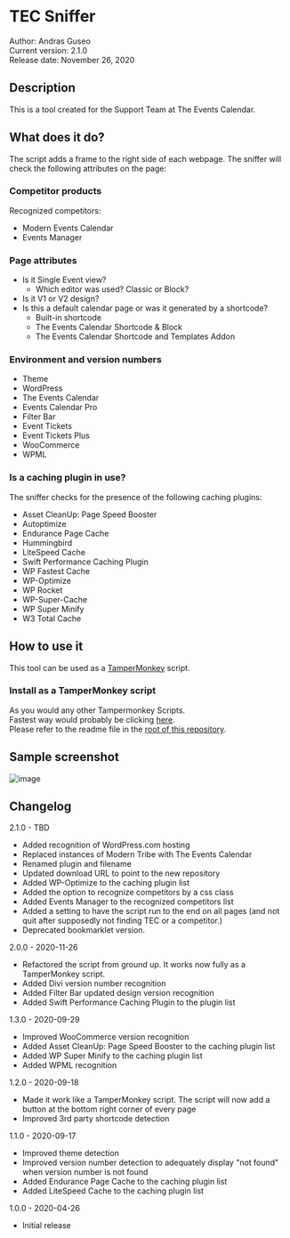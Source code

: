 # TEC Sniffer
Author: Andras Guseo  
Current version: 2.1.0  
Release date: November 26, 2020

## Description
This is a tool created for the Support Team at The Events Calendar.

## What does it do?
The script adds a frame to the right side of each webpage.
The sniffer will check the following attributes on the page:

### Competitor products 
Recognized competitors: 
* Modern Events Calendar
* Events Manager

### Page attributes
* Is it Single Event view?
  * Which editor was used? Classic or Block?
* Is it V1 or V2 design?
* Is this a default calendar page or was it generated by a shortcode?
  * Built-in shortcode
  * The Events Calendar Shortcode & Block
  * The Events Calendar Shortcode and Templates Addon
  
 ### Environment and version numbers
 * Theme 
 * WordPress
 * The Events Calendar
 * Events Calendar Pro
 * Filter Bar
 * Event Tickets
 * Event Tickets Plus
 * WooCommerce
 * WPML
 
 ### Is a caching plugin in use?
The sniffer checks for the presence of the following caching plugins:
* Asset CleanUp: Page Speed Booster
* Autoptimize
* Endurance Page Cache
* Hummingbird
* LiteSpeed Cache
* Swift Performance Caching Plugin
* WP Fastest Cache
* WP-Optimize
* WP Rocket
* WP-Super-Cache
* WP Super Minify
* W3 Total Cache

## How to use it
This tool can be used as a [TamperMonkey](https://www.tampermonkey.net/) script.

### Install as a TamperMonkey script
As you would any other Tampermonkey Scripts.  
Fastest way would probably be clicking [here](https://github.com/the-events-calendar/tampermonkey-scripts/raw/master/other/tec-sniffer.user.js).  
Please refer to the readme file in the [root of this repository](https://github.com/theeventscalendar/tampermonkey-scripts/blob/master/README.md). 

## Sample screenshot

![image](https://dl.dropboxusercontent.com/s/7kgeotpxg3ff95n/shot_201126_113741.jpg)

## Changelog
2.1.0 - TBD
* Added recognition of WordPress.com hosting
* Replaced instances of Modern Tribe with The Events Calendar
* Renamed plugin and filename
* Updated download URL to point to the new repository
* Added WP-Optimize to the caching plugin list
* Added the option to recognize competitors by a css class
* Added Events Manager to the recognized competitors list
* Added a setting to have the script run to the end on all pages (and not quit after supposedly not finding TEC or a competitor.)
* Deprecated bookmarklet version.

2.0.0 - 2020-11-26
* Refactored the script from ground up. It works now fully as a TamperMonkey script.
* Added Divi version number recognition
* Added Filter Bar updated design version recognition
* Added Swift Performance Caching Plugin to the plugin list

1.3.0 - 2020-09-29
* Improved WooCommerce version recognition
* Added Asset CleanUp: Page Speed Booster to the caching plugin list
* Added WP Super Minify to the caching plugin list
* Added WPML recognition

1.2.0 - 2020-09-18
* Made it work like a TamperMonkey script. The script will now add a button at the bottom right corner of every page
* Improved 3rd party shortcode detection

1.1.0 - 2020-09-17
* Improved theme detection
* Improved version number detection to adequately display "not found" when version number is not found
* Added Endurance Page Cache to the caching plugin list
* Added LiteSpeed Cache to the caching plugin list

1.0.0 - 2020-04-26
* Initial release
